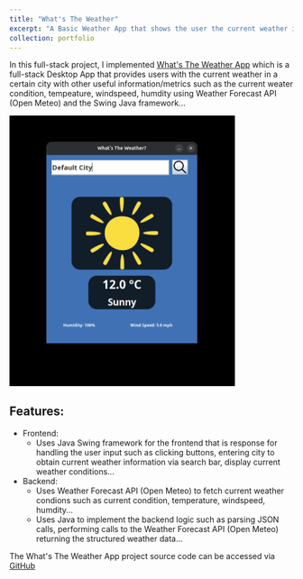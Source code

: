 ```yaml
---
title: "What's The Weather"
excerpt: "A Basic Weather App that shows the user the current weather in a certain city with other useful information/metrics using Weather Forecast API (Open Meteo) and the Swing Java framework..."
collection: portfolio
---
```


In this full-stack project, I implemented [What's The Weather App](https://github.com/T-Kalv/What-s-The-Weather-) which is a full-stack Desktop App that provides users with the current weather in a certain city with other useful information/metrics such as the current weater condition, tempeature, windspeed, humdity using Weather Forecast API (Open Meteo) and the Swing Java framework...

<img src="whats-the-weather.png" alt="screenshot" width="400"/>

## Features:
- Frontend:
  - Uses Java Swing framework for the frontend that is response for handling the user input such as clicking buttons, entering city to obtain current weather information via search bar, display current weather conditions...
- Backend:
  - Uses Weather Forecast API (Open Meteo) to fetch current weather condions such as current condition, temperature, windspeed, humdity...
  - Uses Java to implement the backend logic such as parsing JSON calls, performing calls to the Weather Forecast API (Open Meteo) returning the structured weather data...


The What's The Weather App project source code can be accessed via [GitHub](https://github.com/T-Kalv/What-s-The-Weather-)

